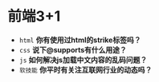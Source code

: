 # 前端3+1
- `html` **你有使用过html的strike标签吗？**
- `css` **说下@supports有什么用途？**
- `js` **如何解决js加载中文内容的乱码问题？**
- `软技能` **你平时有关注互联网行业的动态吗？**

